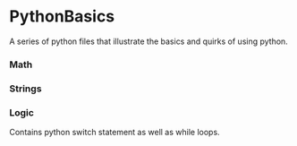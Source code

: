 # PythonBasics

A series of python files that illustrate the basics and quirks of using python.

### Math

### Strings

### Logic
Contains python switch statement as well as while loops.
